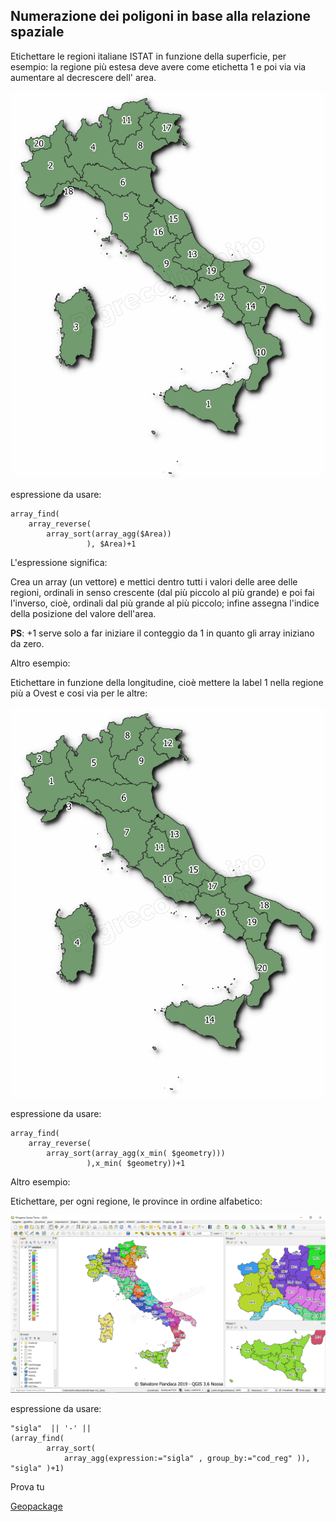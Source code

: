 ## Numerazione dei poligoni in base alla relazione spaziale

Etichettare le regioni italiane ISTAT in funzione della superficie, per esempio: la regione più estesa deve avere come etichetta 1 e poi via via aumentare al decrescere dell' area.

![](/img/esempi/numerazione_poligoni_rel_spaziale/numer_01.png)

espressione da usare:

```
array_find(
    array_reverse( 
        array_sort(array_agg($Area))
                 ), $Area)+1
```


L'espressione significa:

Crea un array (un vettore) e mettici dentro tutti i valori delle aree delle regioni, ordinali in senso crescente (dal più piccolo al più grande) e poi fai l'inverso, cioè, ordinali dal più grande al più piccolo; infine assegna l'indice della posizione del valore dell'area.

**PS**: +1 serve solo a far iniziare il conteggio da 1 in quanto gli array iniziano da zero.

Altro esempio:

Etichettare in funzione della longitudine, cioè mettere la label 1 nella regione più a Ovest e cosi via per le altre:

![](/img/esempi/numerazione_poligoni_rel_spaziale/numer_02.png)

espressione da usare:

```
array_find(
    array_reverse( 
        array_sort(array_agg(x_min( $geometry)))
                 ),x_min( $geometry))+1
```

Altro esempio:

Etichettare, per ogni regione, le province in ordine alfabetico:

![](/img/esempi/numerazione_poligoni_rel_spaziale/numer_03.png)

espressione da usare:

```
"sigla"  || '-' || 
(array_find(
        array_sort(
            array_agg(expression:="sigla" , group_by:="cod_reg" )), "sigla" )+1)
```


Prova tu

[Geopackage](/esempi/dati_esempi.gpkg)

